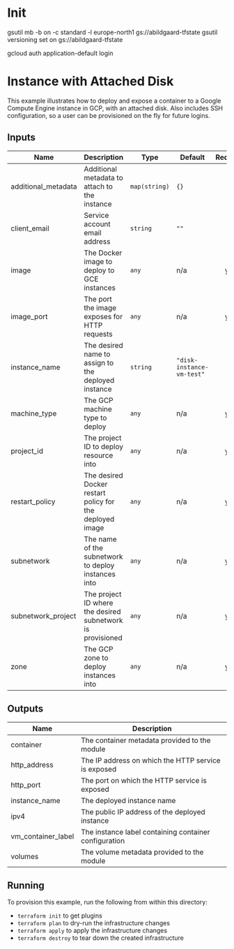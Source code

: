 # Init

gsutil mb -b on -c standard -l europe-north1 gs://abildgaard-tfstate
gsutil versioning set on gs://abildgaard-tfstate

gcloud auth application-default login

# Instance with Attached Disk

This example illustrates how to deploy and expose a container to a Google Compute Engine instance in GCP, with an attached disk. Also includes SSH configuration, so a user can be provisioned on the fly for future logins.

<!-- BEGINNING OF PRE-COMMIT-TERRAFORM DOCS HOOK -->
## Inputs

| Name | Description | Type | Default | Required |
|------|-------------|------|---------|:--------:|
| additional\_metadata | Additional metadata to attach to the instance | `map(string)` | `{}` | no |
| client\_email | Service account email address | `string` | `""` | no |
| image | The Docker image to deploy to GCE instances | `any` | n/a | yes |
| image\_port | The port the image exposes for HTTP requests | `any` | n/a | yes |
| instance\_name | The desired name to assign to the deployed instance | `string` | `"disk-instance-vm-test"` | no |
| machine\_type | The GCP machine type to deploy | `any` | n/a | yes |
| project\_id | The project ID to deploy resource into | `any` | n/a | yes |
| restart\_policy | The desired Docker restart policy for the deployed image | `any` | n/a | yes |
| subnetwork | The name of the subnetwork to deploy instances into | `any` | n/a | yes |
| subnetwork\_project | The project ID where the desired subnetwork is provisioned | `any` | n/a | yes |
| zone | The GCP zone to deploy instances into | `any` | n/a | yes |

## Outputs

| Name | Description |
|------|-------------|
| container | The container metadata provided to the module |
| http\_address | The IP address on which the HTTP service is exposed |
| http\_port | The port on which the HTTP service is exposed |
| instance\_name | The deployed instance name |
| ipv4 | The public IP address of the deployed instance |
| vm\_container\_label | The instance label containing container configuration |
| volumes | The volume metadata provided to the module |

<!-- END OF PRE-COMMIT-TERRAFORM DOCS HOOK -->

## Running

To provision this example, run the following from within this directory:

- `terraform init` to get plugins
- `terraform plan` to dry-run the infrastructure changes
- `terraform apply` to apply the infrastructure changes
- `terraform destroy` to tear down the created infrastructure
